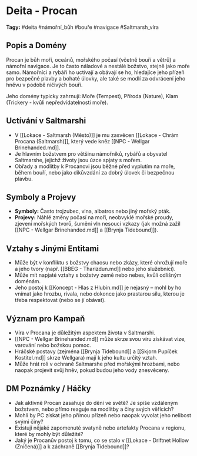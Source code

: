 # Deita - Procan

**Tagy:** #deita #námořní_bůh #bouře #navigace #Saltmarsh_víra

## Popis a Domény
Procan je bůh moří, oceánů, mořského počasí (včetně bouří a větrů) a námořní navigace. Je to často náladové a nestálé božstvo, stejně jako moře samo. Námořníci a rybáři ho uctívají a obávají se ho, hledajíce jeho přízeň pro bezpečné plavby a bohaté úlovky, ale také se modlí za odvrácení jeho hněvu v podobě ničivých bouří.

Jeho domény typicky zahrnují: Moře (Tempest), Příroda (Nature), Klam (Trickery - kvůli nepředvídatelnosti moře).

## Uctívání v Saltmarshi
*   V [[Lokace - Saltmarsh (Město)]] je mu zasvěcen [[Lokace - Chrám Procana (Saltmarsh)]], který vede kněz [[NPC - Wellgar Brinehanded.md]].
*   Je hlavním božstvem pro většinu námořníků, rybářů a obyvatel Saltmarshe, jejichž životy jsou úzce spjaty s mořem.
*   Obřady a modlitby k Procanovi jsou běžné před vyplutím na moře, během bouří, nebo jako díkůvzdání za dobrý úlovek či bezpečnou plavbu.

## Symboly a Projevy
*   **Symboly:** Často trojzubec, vlna, albatros nebo jiný mořský pták.
*   **Projevy:** Náhlé změny počasí na moři, neobvyklé mořské proudy, zjevení mořských tvorů, šumění vln nesoucí vzkazy (jak možná zažil [[NPC - Wellgar Brinehanded.md]] a [[Brynja Tidebound]]).

## Vztahy s Jinými Entitami
*   Může být v konfliktu s božstvy chaosu nebo zkázy, které ohrožují moře a jeho tvory (např. [[BBEG - Tharizdun.md]] nebo jeho služebníci).
*   Může mít napjaté vztahy s božstvy země nebo nebes, kvůli odlišným doménám.
*   Jeho postoj k [[Koncept - Hlas z Hlubin.md]] je nejasný – mohl by ho vnímat jako hrozbu, rivala, nebo dokonce jako prastarou sílu, kterou je třeba respektovat (nebo se jí obávat).

## Význam pro Kampaň
*   Víra v Procana je důležitým aspektem života v Saltmarshi.
*   [[NPC - Wellgar Brinehanded.md]] může skrze svou víru získávat vize, varování nebo božskou pomoc.
*   Hráčské postavy (zejména [[Brynja Tidebound]] a [[Skjorn Pupíček Kostitel.md]] skrze Wellgara) mají k jeho kultu určitý vztah.
*   Může hrát roli v ochraně Saltmarshe před mořskými hrozbami, nebo naopak projevit svůj hněv, pokud budou jeho vody znesvěceny.

## DM Poznámky / Háčky
*   Jak aktivně Procan zasahuje do dění ve světě? Je spíše vzdáleným božstvem, nebo přímo reaguje na modlitby a činy svých věřících?
*   Mohli by PC získat jeho přímou přízeň nebo naopak vyvolat jeho nelibost svými činy?
*   Existují nějaké zapomenuté svatyně nebo artefakty Procana v regionu, které by mohly být důležité?
*   Jaký je Procanův postoj k tomu, co se stalo v [[Lokace - Driftnet Hollow (Zničená)]] a k záchraně [[Brynja Tidebound]]?